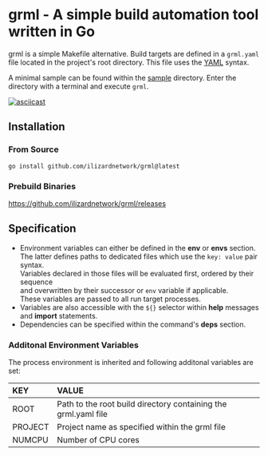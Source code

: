 # grml - A simple build automation tool written in Go

grml is a simple Makefile alternative. Build targets are defined in a `grml.yaml` file located in the project's root directory.
This file uses the [YAML](http://yaml.org/) syntax.

A minimal sample can be found within the [sample](sample/grml.yaml) directory. Enter the directory with a terminal and execute `grml`.

[![asciicast](https://asciinema.org/a/460524.svg)](https://asciinema.org/a/460524)

## Installation
### From Source
    go install github.com/ilizardnetwork/grml@latest

### Prebuild Binaries
https://github.com/ilizardnetwork/grml/releases

## Specification
- Environment variables can either be defined in the **env** or **envs** section.  
  The latter defines paths to dedicated files which use the `key: value` pair syntax.  
  Variables declared in those files will be evaluated first, ordered by their sequence  
  and overwritten by their successor or `env` variable if applicable.  
  These variables are passed to all run target processes.
- Variables are also accessible with the `${}` selector within **help** messages and **import** statements.
- Dependencies can be specified within the command's **deps** section.

### Additonal Environment Variables

The process environment is inherited and following additonal variables are set:

| KEY     | VALUE                                                          |
|:--------|:---------------------------------------------------------------|
| ROOT    | Path to the root build directory containing the grml.yaml file |
| PROJECT | Project name as specified within the grml file                 |
| NUMCPU  | Number of CPU cores                                            |